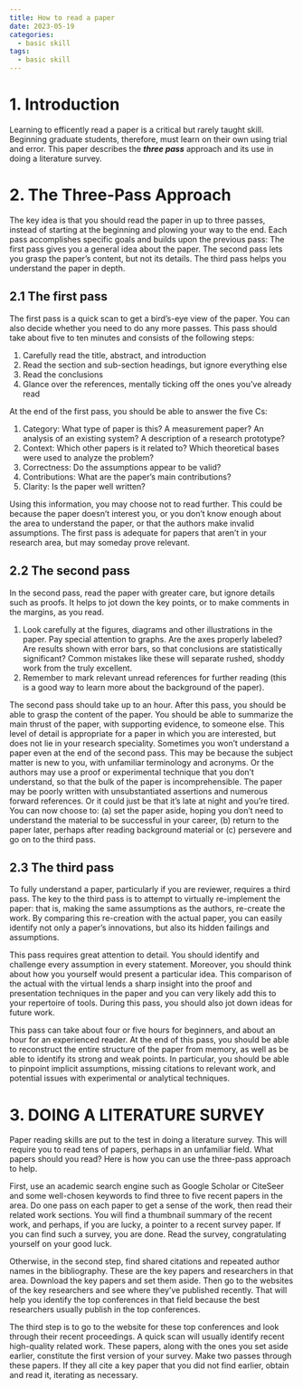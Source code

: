 ```yaml
---
title: How to read a paper
date: 2023-05-19
categories:
  - basic skill
tags:
  - basic skill
---
```

# 1. Introduction
Learning to efficently read a paper is a critical but rarely taught skill. Beginning graduate students, therefore, must learn on their own using trial and error. This paper describes the ***three pass*** approach and its use in doing a literature survey.

# 2. The Three-Pass Approach
The key idea is that you should read the paper in up to three passes, instead of starting at the beginning and plowing your way to the end. Each pass accomplishes specific goals and builds upon the previous pass: The first pass gives you a general idea about the paper. The second pass
lets you grasp the paper’s content, but not its details. The third pass helps you understand the paper in depth.
## 2.1 The first pass
The first pass is a quick scan to get a bird’s-eye view of the paper. You can also decide whether you need to do any more passes. This pass should take about five to ten minutes and consists of the following steps:  
1. Carefully read the title, abstract, and introduction
2. Read the section and sub-section headings, but ignore
everything else
3. Read the conclusions
4. Glance over the references, mentally ticking off the
ones you’ve already read

At the end of the first pass, you should be able to answer
the five Cs:
1. Category: What type of paper is this? A measurement paper? An analysis of an existing system? A
description of a research prototype?
2. Context: Which other papers is it related to? Which
theoretical bases were used to analyze the problem?
3. Correctness: Do the assumptions appear to be valid?
4. Contributions: What are the paper’s main contributions?
5. Clarity: Is the paper well written?  

Using this information, you may choose not to read further. This could be because the paper doesn’t interest you,
or you don’t know enough about the area to understand the
paper, or that the authors make invalid assumptions. The
first pass is adequate for papers that aren’t in your research
area, but may someday prove relevant.

## 2.2 The second pass
In the second pass, read the paper with greater care, but
ignore details such as proofs. It helps to jot down the key
points, or to make comments in the margins, as you read.
1. Look carefully at the figures, diagrams and other illustrations in the paper. Pay special attention to graphs.
Are the axes properly labeled? Are results shown with
error bars, so that conclusions are statistically significant? Common mistakes like these will separate
rushed, shoddy work from the truly excellent.
2. Remember to mark relevant unread references for further reading (this is a good way to learn more about
the background of the paper).  


The second pass should take up to an hour. After this
pass, you should be able to grasp the content of the paper.
You should be able to summarize the main thrust of the paper, with supporting evidence, to someone else. This level of
detail is appropriate for a paper in which you are interested,
but does not lie in your research speciality.
Sometimes you won’t understand a paper even at the end
of the second pass. This may be because the subject matter
is new to you, with unfamiliar terminology and acronyms.
Or the authors may use a proof or experimental technique
that you don’t understand, so that the bulk of the paper is incomprehensible. The paper may be poorly written
with unsubstantiated assertions and numerous forward references. Or it could just be that it’s late at night and you’re
tired. You can now choose to: (a) set the paper aside, hoping
you don’t need to understand the material to be successful
in your career, (b) return to the paper later, perhaps after
reading background material or (c) persevere and go on to
the third pass.

## 2.3 The third pass
To fully understand a paper, particularly if you are reviewer, requires a third pass. The key to the third pass
is to attempt to virtually re-implement the paper: that is,
making the same assumptions as the authors, re-create the
work. By comparing this re-creation with the actual paper,
you can easily identify not only a paper’s innovations, but
also its hidden failings and assumptions.


This pass requires great attention to detail. You should
identify and challenge every assumption in every statement.
Moreover, you should think about how you yourself would
present a particular idea. This comparison of the actual
with the virtual lends a sharp insight into the proof and
presentation techniques in the paper and you can very likely
add this to your repertoire of tools. During this pass, you
should also jot down ideas for future work.


This pass can take about four or five hours for beginners,
and about an hour for an experienced reader. At the end
of this pass, you should be able to reconstruct the entire
structure of the paper from memory, as well as be able to
identify its strong and weak points. In particular, you should
be able to pinpoint implicit assumptions, missing citations
to relevant work, and potential issues with experimental or
analytical techniques.

# 3. DOING A LITERATURE SURVEY
Paper reading skills are put to the test in doing a literature
survey. This will require you to read tens of papers, perhaps
in an unfamiliar field. What papers should you read? Here
is how you can use the three-pass approach to help.


First, use an academic search engine such as Google Scholar
or CiteSeer and some well-chosen keywords to find three to
five recent papers in the area. Do one pass on each paper to get a sense of the work, then read their related work
sections. You will find a thumbnail summary of the recent
work, and perhaps, if you are lucky, a pointer to a recent
survey paper. If you can find such a survey, you are done.
Read the survey, congratulating yourself on your good luck.


Otherwise, in the second step, find shared citations and
repeated author names in the bibliography. These are the
key papers and researchers in that area. Download the key
papers and set them aside. Then go to the websites of the
key researchers and see where they’ve published recently.
That will help you identify the top conferences in that field
because the best researchers usually publish in the top conferences.


The third step is to go to the website for these top conferences and look through their recent proceedings. A quick
scan will usually identify recent high-quality related work.
These papers, along with the ones you set aside earlier, constitute the first version of your survey. Make two passes
through these papers. If they all cite a key paper that you
did not find earlier, obtain and read it, iterating as necessary.

